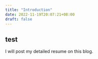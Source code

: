 ```yaml
---
title: "Introduction"
date: 2022-11-19T20:07:21+08:00
draft: false
---
```


## test
I will post my detailed resume on this blog.
